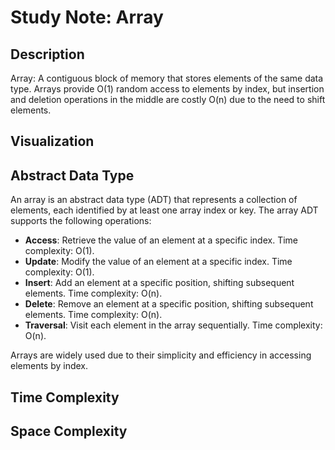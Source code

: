 # Study Note: Array

## Description
Array: A contiguous block of memory that stores elements of the same data type. Arrays provide O(1) random access to elements by index, but insertion and deletion operations in the middle are costly O(n) due to the need to shift elements.

## Visualization

## Abstract Data Type

An array is an abstract data type (ADT) that represents a collection of elements, each identified by at least one array index or key. The array ADT supports the following operations:

- **Access**: Retrieve the value of an element at a specific index. Time complexity: O(1).
- **Update**: Modify the value of an element at a specific index. Time complexity: O(1).
- **Insert**: Add an element at a specific position, shifting subsequent elements. Time complexity: O(n).
- **Delete**: Remove an element at a specific position, shifting subsequent elements. Time complexity: O(n).
- **Traversal**: Visit each element in the array sequentially. Time complexity: O(n).

Arrays are widely used due to their simplicity and efficiency in accessing elements by index.

## Time Complexity

## Space Complexity
